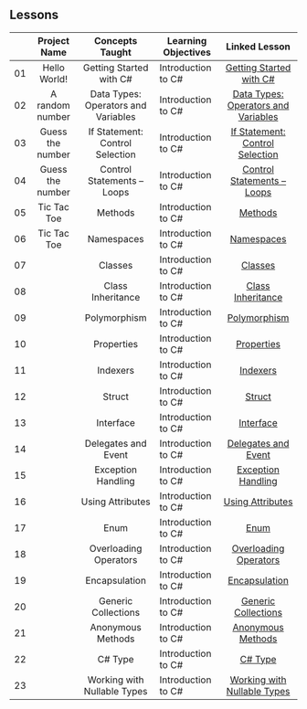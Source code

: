 ## Lessons

|     |   Project Name   |           Concepts Taught           | Learning Objectives |                              Linked Lesson                               |
| :-: | :--------------: | :---------------------------------: | ------------------- | :----------------------------------------------------------------------: |
| 01  |   Hello World!   |       Getting Started with C#       | Introduction to C#  |         [Getting Started with C#](/1-getting-started/README.md)          |
| 02  | A random number  | Data Types: Operators and Variables | Introduction to C#  |      [Data Types: Operators and Variables](/2-data-types/README.md)      |
| 03  | Guess the number |   If Statement: Control Selection   | Introduction to C#  |       [If Statement: Control Selection](/3-conditional/README.md)        |
| 04  | Guess the number |     Control Statements – Loops      | Introduction to C#  |            [Control Statements – Loops](/4-control/README.md)            |
| 05  |   Tic Tac Toe    |               Methods               | Introduction to C#  |                     [Methods](/5-methods/README.md)                      |
| 06  |   Tic Tac Toe    |             Namespaces              | Introduction to C#  |                  [Namespaces](/6-Namespaces/README.md)                   |
| 07  |                  |               Classes               | Introduction to C#  |                     [Classes](/7-Classes/README.md)                      |
| 08  |                  |          Class Inheritance          | Introduction to C#  |           [Class Inheritance](/8-class-inheritance/README.md)            |
| 09  |                  |            Polymorphism             | Introduction to C#  |                [Polymorphism](/9-Polymorphism/README.md)                 |
| 10  |                  |             Properties              | Introduction to C#  |                  [Properties](/10-Properties/README.md)                  |
| 11  |                  |              Indexers               | Introduction to C#  |                    [Indexers](/11-Indexers/README.md)                    |
| 12  |                  |               Struct                | Introduction to C#  |                      [Struct](/12-Struct/README.md)                      |
| 13  |                  |              Interface              | Introduction to C#  |                   [Interface](/13-Interface/README.md)                   |
| 14  |                  |         Delegates and Event         | Introduction to C#  |           [Delegates and Event](/14-Delegates-Event/README.md)           |
| 15  |                  |         Exception Handling          | Introduction to C#  |          [Exception Handling](/15-Exception-Handling/README.md)          |
| 16  |                  |          Using Attributes           | Introduction to C#  |            [Using Attributes](/16-using-attributes/README.md)            |
| 17  |                  |                Enum                 | Introduction to C#  |                        [Enum](/17-enum/README.md)                        |
| 18  |                  |        Overloading Operators        | Introduction to C#  |       [Overloading Operators](/18-Overloading-Operators/README.md)       |
| 19  |                  |            Encapsulation            | Introduction to C#  |               [Encapsulation](/19-encapsulation/README.md)               |
| 20  |                  |         Generic Collections         | Introduction to C#  |         [Generic Collections](/20-generic-collections/README.md)         |
| 21  |                  |          Anonymous Methods          | Introduction to C#  |           [Anonymous Methods](/21-Anonymous-Methods/README.md)           |
| 22  |                  |               C# Type               | Introduction to C#  |                   [C# Type](/22-csharp-type/README.md)                   |
| 23  |                  |     Working with Nullable Types     | Introduction to C#  | [Working with Nullable Types](/23-working-with-nullable-types/README.md) |
